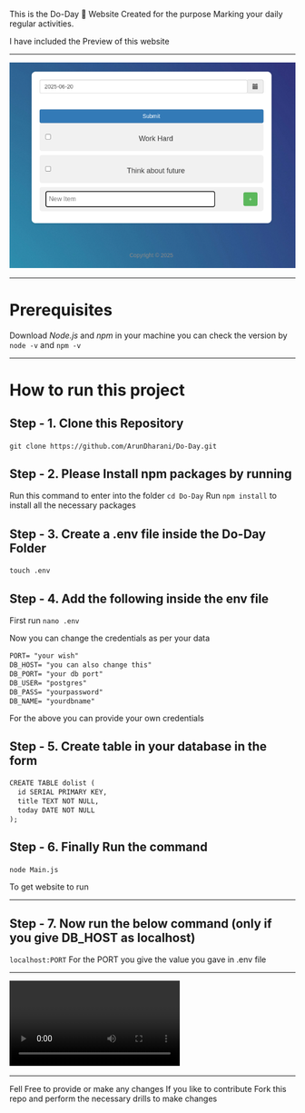 This is the Do-Day :rocket:  Website Created for the purpose Marking your daily regular activities.

I have included the Preview of this website

---

![Preview](./Preview.png)

---

# Prerequisites
Download *Node.js* and *npm* in your machine
you can check the version by 
`node -v` and `npm -v`

---

# How to run this project 

## Step - 1. Clone this Repository
`git clone https://github.com/ArunDharani/Do-Day.git`

## Step - 2. Please Install npm packages by running
Run this command to enter into the folder `cd Do-Day`
Run `npm install` to install all the necessary packages

## Step - 3. Create a .env file inside the Do-Day Folder
`touch .env`

## Step - 4. Add the following inside the env file
First run `nano .env`

Now you can change the credentials as per your data
```
PORT= "your wish"
DB_HOST= "you can also change this"
DB_PORT= "your db port"  
DB_USER= "postgres"
DB_PASS= "yourpassword"
DB_NAME= "yourdbname"

```
For the above you can provide your own credentials

## Step - 5. Create table in your database in the form 
```
CREATE TABLE dolist (
  id SERIAL PRIMARY KEY,
  title TEXT NOT NULL,
  today DATE NOT NULL
);
```

## Step - 6. Finally Run the command 
```node Main.js```

To get website to run

---

## Step - 7. Now run the below command (only if you give DB_HOST as localhost)
`localhost:PORT`
For the PORT you give the value you gave in .env file

---

![Demo video](./Demo.mp4)

---

Fell Free to provide or make any changes 
If you like to contribute 
Fork this repo 
and perform the necessary drills to make changes 
